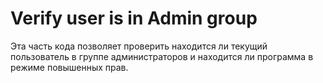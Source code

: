 # Verify user is in Admin group
Эта часть кода позволяет проверить находится ли текущий пользователь в группе администраторов и находится ли программа в режиме повышенных прав.
